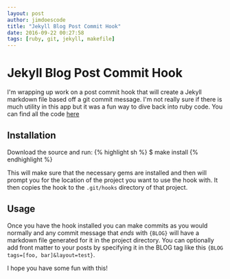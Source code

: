 ```yaml
---
layout: post
author: jimdoescode
title: "Jekyll Blog Post Commit Hook"
date: 2016-09-22 00:27:58
tags: [ruby, git, jekyll, makefile]
---
```


Jekyll Blog Post Commit Hook
============================

I'm wrapping up work on a post commit hook that will create a Jekyll markdown file based off a git commit message. I'm not really sure if there is much utility in this app but it was a fun way to dive back into ruby code. You can find all the code [here](https://github.com/jimdoescode/jekyll-blog-post-commit-hook)

Installation
------------

Download the source and run:
{% highlight sh %}
$ make install
{% endhighlight %}

This will make sure that the necessary gems are installed and then will prompt you for the location of the project you want to use the hook with. It then copies the hook to the `.git/hooks` directory of that project.

Usage
-----

Once you have the hook installed you can make commits as you would normally and any commit message that *ends* with `{BLOG}` will have a markdown file generated for it in the project directory. You can optionally add front matter to your posts by specifying it in the BLOG tag like this `{BLOG tags=[foo, bar]&layout=test}`.

I hope you have some fun with this!
